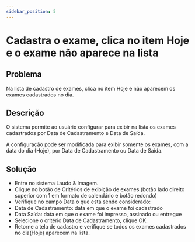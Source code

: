 ```yaml
---
sidebar_position: 5
---
```


# Cadastra o exame, clica no item Hoje e o exame não aparece na lista
## Problema

Na lista de cadastro de exames, clica no item Hoje e não aparecem os exames cadastrados no dia.

## Descrição

O sistema permite ao usuário configurar para exibir na lista os exames cadastrados por Data de Cadastramento e Data de Saída.

A configuração pode ser modificada para exibir somente os exames, com a data do dia (Hoje), por Data de Cadastramento ou Data de Saída.

## Solução

- Entre no sistema Laudo & Imagem.
- Clique no botão de Critérios de exibição de exames (botão lado direito superior com 1 em formato de calendário e botão redondo)
- Verifique no campo Data o que está sendo considerado:
- Data de Cadastramento: data em que o exame foi cadastrado
- Data Saída: data em que o exame foi impresso, assinado ou entregue
- Selecione o critério Data de Cadastramento, clique OK.
- Retorne a tela de cadastro e verifique se todos os exames cadastrados no dia(Hoje) aparecem na lista.